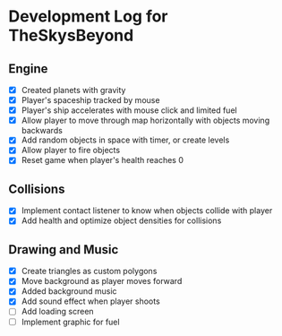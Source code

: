 ﻿# Development Log for TheSkysBeyond

## Engine 
- [x] Created planets with gravity
- [x] Player's spaceship tracked by mouse
- [X] Player's ship accelerates with mouse click and limited fuel
- [X] Allow player to move through map horizontally with objects moving backwards
- [X] Add random objects in space with timer, or create levels
- [X] Allow player to fire objects
- [X] Reset game when player's health reaches 0

## Collisions
- [X] Implement contact listener to know when objects collide with player
- [X] Add health and optimize object densities for collisions
 
## Drawing and Music
- [x] Create triangles as custom polygons
- [X] Move background as player moves forward
- [X] Added background music
- [X] Add sound effect when player shoots
- [ ] Add loading screen 
- [ ] Implement graphic for fuel